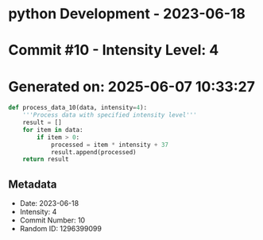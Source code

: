 ﻿# python Development - 2023-06-18
# Commit #10 - Intensity Level: 4
# Generated on: 2025-06-07 10:33:27
```python
def process_data_10(data, intensity=4):
    '''Process data with specified intensity level'''
    result = []
    for item in data:
        if item > 0:
            processed = item * intensity + 37
            result.append(processed)
    return result
```
## Metadata
- Date: 2023-06-18
- Intensity: 4
- Commit Number: 10
- Random ID: 1296399099
